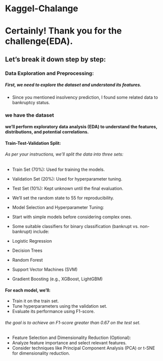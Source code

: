# Kaggel-Chalange

# Certainly! Thank you for the challenge(EDA). 

## Let’s break it down step by step:

### Data Exploration and Preprocessing:

##### First, we need to explore the dataset and understand its features.

* Since you mentioned insolvency prediction, I found some related data to bankruptcy status.

### we have the dataset

#### we’ll perform exploratory data analysis (EDA) to understand the features, distributions, and potential correlations.

#### Train-Test-Validation Split:
######  As per your instructions, we’ll split the data into three sets:
* Train Set (70%): Used for training the models.
* Validation Set (20%): Used for hyperparameter tuning.
* Test Set (10%): Kept unknown until the final evaluation.
* We’ll set the random state to 55 for reproducibility.
* Model Selection and Hyperparameter Tuning:
* Start with simple models before considering complex ones.
* Some suitable classifiers for binary classification (bankrupt vs. non-bankrupt) include:

* Logistic Regression
* Decision Trees
* Random Forest
* Support Vector Machines (SVM)
* Gradient Boosting (e.g., XGBoost, LightGBM)

#### For each model, we’ll:
* Train it on the train set.
* Tune hyperparameters using the validation set.
* Evaluate its performance using F1-score.

###### the goal is to achieve an F1-score greater than 0.67 on the test set.

* Feature Selection and Dimensionality Reduction (Optional):
* Analyze feature importance and select relevant features.
* Consider techniques like Principal Component Analysis (PCA) or t-SNE for dimensionality reduction.
